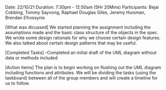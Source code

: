 Date: 22/10/21
Duration: 7:30pm - 12:50am (5Hr 20Mins)
Participants: Bejai Cobbing, Tommy Sayvong, Raphael Douglas Giles, Jeremy Huisman, Brendan Efrossynis


[What was dicussed]
We started planning the assignment including the assumptions made and the basic class structure 
of the objects in the spec. We wrote some design rationals for why we choose certain design features.
We also talked about certain design patterns that may be useful. 

[Completed Tasks]
-Completed an initial draft of the UML diagram without data or methods included

[Action items]
The plan is to begin working on flushing out the UML diagram including functions and attributes. We will be
dividing the tasks (using the taskboard) between all of the group members and will create a timeline for us to follow.

